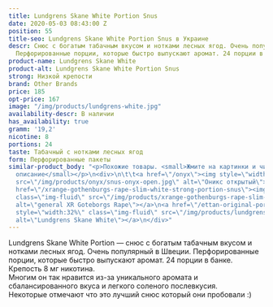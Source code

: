 ```yaml
---
title: Lundgrens Skane White Portion Snus
date: 2020-05-03 08:43:00 Z
position: 55
title-seo: Lundgrens Skane White Portion Snus в Украине
descr: Снюс с богатым табачным вкусом и нотками лесных ягод. Очень популярный в Швеции.
  Перфорированные порции, которые быстро выпускают аромат. 24 порции в банке.
product-name: Lundgrens Skane White
product-alt: Lundgrens Skane White Portion Snus
strong: Низкой крепости
brand: Other Brands
price: 185
opt-price: 167
image: "/img/products/lundgrens-white.jpg"
availability-descr: В наличии
has_availability: true
gramm: '19,2'
nicotine: 8
portions: 24
taste: Табачный с нотками лесных ягод
form: Перфорированные пакеты
similar-product_body: "<p>Похожие товары. <small>Жмите на картинки и читайте полное
  описание</small></p>\n<div>\n\t\t<a href=\"/onyx\"><img style=\"width:32%\" class=\"img-fluid\"
  src=\"/img/products/onyx/snus-onyx-open.jpg\" alt=\"Оникс открытый\"></a>\n\t\t<a
  href=\"/xrange-gothenburgs-rape-slim-white-strong-portion-snus\"><img style=\"width:32%\"
  class=\"img-fluid\" src=\"/img/products/xrange-gothenburgs-rape-slim-white-strong-snus.jpg\"
  alt=\"general XR Goteborgs Rape\"></a>\n<a href=\"/ettan-original-portion\"><img
  style=\"width:32%\" class=\"img-fluid\" src=\"/img/products/lundgrens-white.jpg\"
  alt=\"Lundgrens Skane White\"></a>\n</div>"
---
```


Lundgrens Skane White Portion — cнюс с богатым табачным вкусом и нотками лесных ягод. Очень популярный в Швеции. Перфорированные порции, которые быстро выпускают аромат. 24 порции в банке. Крепость 8 мг никотина.<br>
Многим он так нравится из-за уникального аромата и сбалансированного вкуса и легкого соленого послевкусия.<br>
Некоторые отмечают что это лучший снюс который они пробовали :)